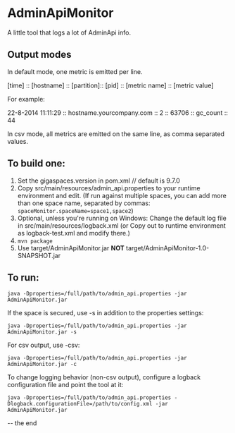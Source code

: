 AdminApiMonitor
=========================

A little tool that logs a lot of AdminApi info. 

## Output modes

In default mode, one metric is emitted per line.

\[time\] :: \[hostname\] :: \[partition\]:: \[pid\] :: \[metric name\] :: \[metric value\]

For example:

22-8-2014 11:11:29 :: hostname.yourcompany.com :: 2 :: 63706 :: gc_count :: 44

In csv mode, all metrics are emitted on the same line, as comma separated values.

## To build one:

1. Set the gigaspaces.version in pom.xml // default is 9.7.0
1. Copy src/main/resources/admin_api.properties to your runtime environment and edit. (If run against multiple spaces, you can add more than one space name, separated by commas: `spaceMonitor.spaceName=space1,space2`)
1. Optional, unless you're running on Windows: Change the default log file in src/main/resources/logback.xml (or Copy out to runtime environment as logback-test.xml and modify there.) 
1. `mvn package`
1. Use target/AdminApiMonitor.jar **NOT** target/AdminApiMonitor-1.0-SNAPSHOT.jar

## To run:

`java -Dproperties=/full/path/to/admin_api.properties -jar AdminApiMonitor.jar` 

If the space is secured, use -s in addition to the properties settings:

`java -Dproperties=/full/path/to/admin_api.properties -jar AdminApiMonitor.jar -s`

For csv output, use -csv:

`java -Dproperties=/full/path/to/admin_api.properties -jar AdminApiMonitor.jar -c`

To change logging behavior (non-csv output), configure a logback configuration file and point the tool at it:

`java -Dproperties=/full/path/to/admin_api.properties -Dlogback.configurationFile=/path/to/config.xml -jar AdminApiMonitor.jar`

-- the end